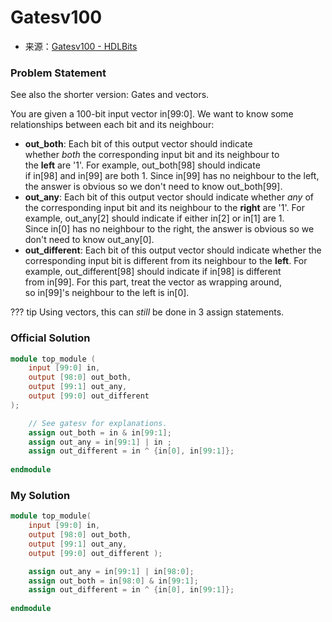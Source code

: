 # Gatesv100
- 来源：[Gatesv100 - HDLBits](https://hdlbits.01xz.net/wiki/Gatesv100)

### Problem Statement
See also the shorter version: Gates and vectors.

You are given a 100-bit input vector in[99:0]. We want to know some relationships between each bit and its neighbour:

- **out_both**: Each bit of this output vector should indicate whether _both_ the corresponding input bit and its neighbour to the **left** are '1'. For example, out_both[98] should indicate if in[98] and in[99] are both 1. Since in[99] has no neighbour to the left, the answer is obvious so we don't need to know out_both[99].
- **out_any**: Each bit of this output vector should indicate whether _any_ of the corresponding input bit and its neighbour to the **right** are '1'. For example, out_any[2] should indicate if either in[2] or in[1] are 1. Since in[0] has no neighbour to the right, the answer is obvious so we don't need to know out_any[0].
- **out_different**: Each bit of this output vector should indicate whether the corresponding input bit is different from its neighbour to the **left**. For example, out_different[98] should indicate if in[98] is different from in[99]. For this part, treat the vector as wrapping around, so in[99]'s neighbour to the left is in[0].

??? tip
	Using vectors, this can _still_ be done in 3 assign statements.
### Official Solution

```Verilog
module top_module (
	input [99:0] in,
	output [98:0] out_both,
	output [99:1] out_any,
	output [99:0] out_different
);

	// See gatesv for explanations.
	assign out_both = in & in[99:1];
	assign out_any = in[99:1] | in ;
	assign out_different = in ^ {in[0], in[99:1]};
	
endmodule
```

### My Solution

```Verilog
module top_module( 
    input [99:0] in,
    output [98:0] out_both,
    output [99:1] out_any,
    output [99:0] out_different );

    assign out_any = in[99:1] | in[98:0];
    assign out_both = in[98:0] & in[99:1];
    assign out_different = in ^ {in[0], in[99:1]};
    
endmodule
```